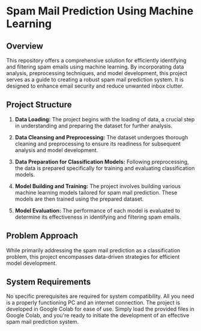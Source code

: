 # Spam Mail Prediction Using Machine Learning

## Overview

This repository offers a comprehensive solution for efficiently identifying and filtering spam emails using machine learning. By incorporating data analysis, preprocessing techniques, and model development, this project serves as a guide to creating a robust spam mail prediction system. It is designed to enhance email security and reduce unwanted inbox clutter.

## Project Structure

1. **Data Loading:**
   The project begins with the loading of data, a crucial step in understanding and preparing the dataset for further analysis.

2. **Data Cleansing and Preprocessing:**
   The dataset undergoes thorough cleaning and preprocessing to ensure its readiness for subsequent analysis and model development.

3. **Data Preparation for Classification Models:**
   Following preprocessing, the data is prepared specifically for training and evaluating classification models.

4. **Model Building and Training:**
   The project involves building various machine learning models tailored for spam mail prediction. These models are then trained using the prepared dataset.

5. **Model Evaluation:**
   The performance of each model is evaluated to determine its effectiveness in identifying and filtering spam emails.

## Problem Approach

While primarily addressing the spam mail prediction as a classification problem, this project encompasses data-driven strategies for efficient model development.

## System Requirements

No specific prerequisites are required for system compatibility. All you need is a properly functioning PC and an internet connection. The project is developed in Google Colab for ease of use. Simply load the provided files in Google Colab, and you're ready to initiate the development of an effective spam mail prediction system.

